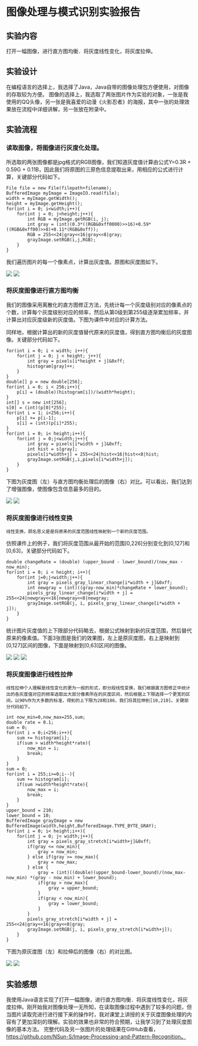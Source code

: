 # 图像处理与模式识别实验报告
## 实验内容
打开一幅图像，进行直方图均衡．将灰度线性变化，将灰度拉伸。
## 实验设计
在编程语言的选择上，我选择了Java，Java自带的图像处理包方便使用，对图像的存取较为方便。
图像的选择上，我选取了两张图片作为实验的对象，一张是我使用的QQ头像，另一张是我喜爱的动漫《火影忍者》的海报，其中一张的处理效果放在流程中详细讲解，另一张放在附录中。
## 实验流程
### 读取图像，将图像进行灰度化处理。
所选取的两张图像都是jpg格式的RGB图像，我们知道灰度值计算由公式Y=0.3R + 0.59G + 0.11B，因此我们将原图的三原色信息提取出来，用相应的公式进行计算，关键部分代码如下。
```
File file = new File(filepath+filename);
BufferedImage myImage = ImageIO.read(file);
width = myImage.getWidth();
height = myImage.getHeight();
for(int i = 0; i<width;i++){
    for(int j = 0; j<height;j++){
        int RGB = myImage.getRGB(i, j);
        int gray = (int)(0.3*((RGB&0xff0000)>>16)+0.59*((RGB&0xff00)>>8)+0.11*(RGB&0xff));
        RGB = 255<<24|gray<<16|gray<<8|gray;
        grayImage.setRGB(i,j,RGB);
    }
}
```
我们遍历图片的每一个像素点，计算出灰度值。原图和灰度图如下。

![](https://github.com/NSun-S/Image-Processing-and-Pattern-Recognition/blob/master/grayImageProcess/images/Naruto.jpg)
![](https://github.com/NSun-S/Image-Processing-and-Pattern-Recognition/blob/master/grayImageProcess/images/gray_Naruto.jpg)
### 将灰度图像进行直方图均衡
我们的图像采用离散化的直方图修正方法，先统计每一个灰度级别对应的像素点的个数，计算每个灰度级别对应的频率，然后从第0级到第255级逐渐累加频率，并计算出对应灰度级新的灰度值。下图为课件中对应的计算方法。

同样地，根据计算出的新的灰度值替代原来的灰度值，得到直方图均衡后的灰度图像。关键部分代码如下。
```
for(int i = 0; i < width; i++){
    for(int j = 0; j < height; j++){
        int gray = pixels[i*height + j]&0xff;
        histogram[gray]++;
    }
}
double[] p = new double[256];
for(int i = 0; i < 256;i++){
    p[i] = (double)(histogram[i])/(width*height);
}
int[] s = new int[256];
s[0] = (int)(p[0]*255);
for(int i = 1; i<256;i++){
    p[i] += p[i-1];
    s[i] = (int)(p[i]*255);
}
for(int i = 0; i< height;i++){
    for(int j = 0;j<width;j++){
        int gray = pixels[i*width + j]&0xff;
        int hist = s[gray];
        pixels[i*width+j] = 255<<24|hist<<16|hist<<8|hist;
        grayImage.setRGB(j,i,pixels[i*width+j]);
    }
}
```
下图为灰度图（左）与直方图均衡处理后的图像（右）对比。可以看出，我们达到了增强图像，使图像包含信息最多的目的。

![](https://github.com/NSun-S/Image-Processing-and-Pattern-Recognition/blob/master/grayImageProcess/images/gray_Naruto.jpg)
![](https://github.com/NSun-S/Image-Processing-and-Pattern-Recognition/blob/master/grayImageProcess/images/histogram_Naruto.jpg)
### 将灰度图像进行线性变换
	线性变换，顾名思义是是将原来的灰度范围线性映射到一个新的灰度范围。


仿照课件上的例子，我们将灰度范围从最开始的范围[0,226]分别变化到[0,127]和[0,63]，关键部分代码如下。
```
double changeRate = (double) (upper_bound - lower_bound)/(now_max - now_min);
for(int i = 0; i < height; i++){
    for(int j=0;j<width;j++){
        int gray = pixels_gray_linear_change[i*width + j]&0xff;
        int newgray = (int)((gray-now_min)*changeRate + lower_bound);
        pixels_gray_linear_change[i*width + j] = 255<<24|newgray<<16|newgray<<8|newgray;
        grayImage.setRGB(j, i, pixels_gray_linear_change[i*width + j]);
    }
}
```
统计图片灰度值的上下限部分代码略去，根据公式映射到新的灰度范围，然后替代原来的像素值。下面3张图是我们的效果图，左上是原灰度图，右上是映射到[0,127]区间的图像，下面是映射到[0,63]区间的图像。

![](https://github.com/NSun-S/Image-Processing-and-Pattern-Recognition/blob/master/grayImageProcess/images/gray_Naruto.jpg)
![](https://github.com/NSun-S/Image-Processing-and-Pattern-Recognition/blob/master/grayImageProcess/images/linearChange_Naruto.jpg)
![](https://github.com/NSun-S/Image-Processing-and-Pattern-Recognition/blob/master/grayImageProcess/images/linearChange64_Naruto.jpg)


### 将灰度图像进行线性拉伸
	线性拉伸个人理解是线性变化的更为一般的形式，即分段线性变换，我们根据直方图修正中统计出的各灰度值对应的频率选取出大部分像素所在的灰度区间，然后根据上下限选择一个更宽的区间，以90%作为大多数的标准，得到的上下限为28和186，我们将其拉伸到[10,210]。关键部分代码如下。
```
int now_min=0,now_max=255,sum;
double rate = 0.1;
sum = 0;
for(int i = 0;i<256;i++){
    sum += histogram[i];
    if(sum > width*height*rate){
        now_min = i;
        break;
    }
}
sum = 0;
for(int i = 255;i>=0;i--){
    sum += histogram[i];
    if(sum >width*height*rate){
        now_max = i;
        break;
    }
}
upper_bound = 210;
lower_bound = 10;
BufferedImage grayImage = new BufferedImage(width,height,BufferedImage.TYPE_BYTE_GRAY);
for(int i = 0; i< height;i++){
    for(int j = 0; j< width;j++){
        int gray = pixels_gray_stretch[i*width+j]&0xff;
        if(gray <= now_min){
            gray = now_min;
        } else if(gray >= now_max){
            gray = now_max;
        } else {
            gray = (int)((double)(upper_bound-lower_bound)/(now_max-now_min) *(gray - now_min) + lower_bound);
            if(gray > now_max){
                gray = upper_bound;
            }
            if(gray < now_min){
                gray = lower_bound;
            }
        }
        pixels_gray_stretch[i*width + j] = 255<<24|gray<<16|gray<<8|gray;
        grayImage.setRGB(j, i, pixels_gray_stretch[i*width+j]);
    }
}
```
下图为原灰度图（左）和拉伸后的图像（右）的对比图。

![](https://github.com/NSun-S/Image-Processing-and-Pattern-Recognition/blob/master/grayImageProcess/images/gray_Naruto.jpg)
![](https://github.com/NSun-S/Image-Processing-and-Pattern-Recognition/blob/master/grayImageProcess/images/stretch_Naruto.jpg)
## 实验感想
我使用Java语言实现了打开一幅图像，进行直方图均衡．将灰度线性变化，将灰度拉伸。刚开始我对图像处理一无所知，在读取图像过程中遇到了较多的问题，但当图片读取完进行进行接下来的操作时，我对课堂上讲授的关于灰度图像处理的内容有了更加深刻的理解。实验的效果也非常的符合预期，让我学习到了处理灰度图像的基本方法。
完整代码及另一张图片的处理结果在GitHub查看，https://github.com/NSun-S/Image-Processing-and-Pattern-Recognition。
